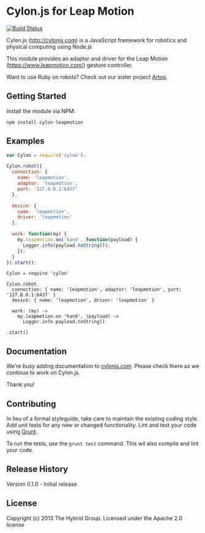 # Cylon.js for Leap Motion

[![Build Status](https://secure.travis-ci.org/hybridgroup/cylon-leapmotion.png?branch=master)](http://travis-ci.org/hybridgroup/cylon-leapmotion)

Cylon.js (http://cylonjs.com) is a JavaScript framework for robotics and physical computing using Node.js

This module provides an adaptor and driver for the Leap Motion (https://www.leapmotion.com/) gesture controller.

Want to use Ruby on robots? Check out our sister project [Artoo](http://artoo.io).

## Getting Started

Install the module via NPM:

    npm install cylon-leapmotion

## Examples

```javascript
var Cylon = require('cylon');

Cylon.robot({
  connection: {
    name: 'leapmotion',
    adaptor: 'leapmotion',
    port: '127.0.0.1:6437'
  },

  device: {
    name: 'leapmotion',
    driver: 'leapmotion'
  },

  work: function(my) {
    my.leapmotion.on('hand', function(payload) {
      Logger.info(payload.toString());
    });
  }
}).start();

```

```coffee-script
Cylon = require 'cylon'

Cylon.robot
  connection: { name: 'leapmotion', adaptor: 'leapmotion', port: '127.0.0.1:6437' }
  device: { name: 'leapmotion', driver: 'leapmotion' }

  work: (my) ->
    my.leapmotion.on 'hand', (payload) ->
      Logger.info payload.toString()

.start()
```

## Documentation

We're busy adding documentation to [cylonjs.com](http://cylonjs.com). Please check there as we continue to work on Cylon.js.

Thank you!

## Contributing

In lieu of a formal styleguide, take care to maintain the existing coding style. Add unit tests for any new or changed functionality. Lint and test your code using [Grunt](http://gruntjs.com/).

To run the tests, use the `grunt test` command. This wil also compile and lint your code.

## Release History

Version 0.1.0 - Initial release

## License

Copyright (c) 2013 The Hybrid Group. Licensed under the Apache 2.0 license

